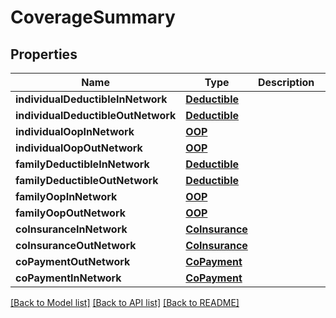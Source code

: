 # CoverageSummary

## Properties
Name | Type | Description | Notes
------------ | ------------- | ------------- | -------------
**individualDeductibleInNetwork** | [**Deductible**](Deductible.md) |  | [optional] 
**individualDeductibleOutNetwork** | [**Deductible**](Deductible.md) |  | [optional] 
**individualOopInNetwork** | [**OOP**](OOP.md) |  | [optional] 
**individualOopOutNetwork** | [**OOP**](OOP.md) |  | [optional] 
**familyDeductibleInNetwork** | [**Deductible**](Deductible.md) |  | [optional] 
**familyDeductibleOutNetwork** | [**Deductible**](Deductible.md) |  | [optional] 
**familyOopInNetwork** | [**OOP**](OOP.md) |  | [optional] 
**familyOopOutNetwork** | [**OOP**](OOP.md) |  | [optional] 
**coInsuranceInNetwork** | [**CoInsurance**](CoInsurance.md) |  | [optional] 
**coInsuranceOutNetwork** | [**CoInsurance**](CoInsurance.md) |  | [optional] 
**coPaymentOutNetwork** | [**CoPayment**](CoPayment.md) |  | [optional] 
**coPaymentInNetwork** | [**CoPayment**](CoPayment.md) |  | [optional] 

[[Back to Model list]](../README.md#documentation-for-models) [[Back to API list]](../README.md#documentation-for-api-endpoints) [[Back to README]](../README.md)


